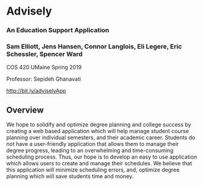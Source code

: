# Advisely
### An Education Support Application

### Sam Elliott, Jens Hansen, Connor Langlois, Eli Legere, Eric Schessler, Spencer Ward

COS 420 UMaine Spring 2019

Professor: Sepideh Ghanavati

http://bit.ly/adviselyApp

## Overview
We hope to solidify and optimize degree planning and college success by creating a web based application which will help manage student course planning over individual semesters, and their academic career. Students do not have a user-friendly application that allows them to manage their degree progress, leading to an overwhelming and time-consuming scheduling process. Thus, our hope is to develop an easy to use application which allows users to create and manage their schedules. We believe that this application will minimize scheduling errors, and, optimize degree planning which will save students time and money.
